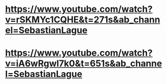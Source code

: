 # https://www.youtube.com/watch?v=rSKMYc1CQHE&t=271s&ab_channel=SebastianLague
# https://www.youtube.com/watch?v=iA6wRgwl7k0&t=651s&ab_channel=SebastianLague

